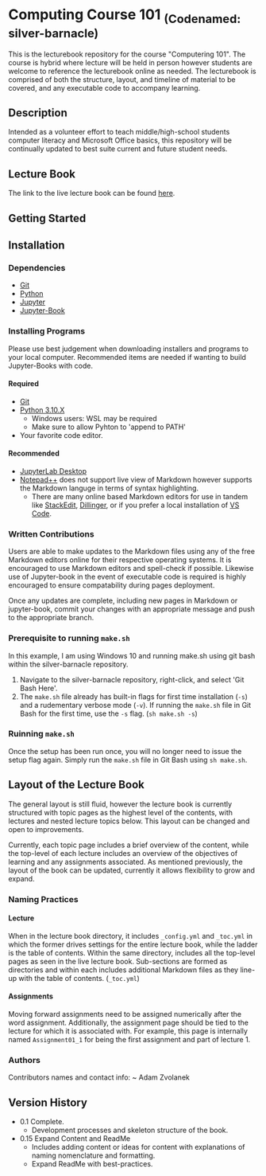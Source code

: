 # Computing Course 101 <sub>(Codenamed: silver-barnacle)</sub>

This is the lecturebook repository for the course "Computering 101". The course is hybrid where lecture will be held in person however students are welcome to reference the lecturebook online as needed. The lecturebook is comprised of both the structure, layout, and timeline of material to be covered, and any executable code to accompany learning.

## Description

Intended as a volunteer effort to teach middle/high-school students computer literacy and Microsoft Office basics, this repository will be continually updated to best suite current and future student needs.

## Lecture Book

The link to the live lecture book can be found [here](https://adamzvolanek.github.io/silver-barnacle/).

## Getting Started

## Installation

### Dependencies

* [Git](https://git-scm.com)
* [Python](https://www.python.org)
* [Jupyter](https://jupyter.org/)
* [Jupyter-Book](https://jupyterbook.org/en/stable/intro.html)

### Installing Programs

Please use best judgement when downloading installers and programs to your local computer. Recommended items are needed if wanting to build Jupyter-Books with code.

#### Required

* [Git](https://git-scm.com/book/en/v2/Getting-Started-Installing-Git)
* [Python 3.10.X](https://www.python.org/downloads/)
  * Windows users: WSL may be required
  * Make sure to allow Pyhton to 'append to PATH'
* Your favorite code editor.

#### Recommended

* [JupyterLab Desktop](https://github.com/jupyterlab/jupyterlab-desktop)
* [Notepad++](https://notepad-plus-plus.org/) does not support live view of Markdown however supports the Markdown languge in terms of syntax highlighting.
  * There are many online based Markdown editors for use in tandem like [StackEdit](https://stackedit.io/), [Dillinger](https://dillinger.io/), or if you prefer a local installation of [VS Code](https://code.visualstudio.com/).

### Written Contributions

Users are able to make updates to the Markdown files using any of the free Markdown editors online for their respective operating systems. It is encouraged to use Markdown editors and spell-check if possible. Likewise use of Jupyter-book in the event of executable code is required is highly encouraged to ensure compatability during pages deployment.

Once any updates are complete, including new pages in Markdown or jupyter-book, commit your changes with an appropriate message and push to the appropriate branch.

### Prerequisite to running ```make.sh```

In this example, I am using Windows 10 and running make.sh using git bash within the silver-barnacle repository.
1. Navigate to the silver-barnacle repository, right-click, and select 'Git Bash Here'.
2. The ```make.sh``` file already has built-in flags for first time installation (```-s```) and a rudementary verbose mode (```-v```). If running the ```make.sh``` file in Git Bash for the first time, use the ```-s``` flag. (```sh make.sh -s```)

### Ruinning ```make.sh```

Once the setup has been run once, you will no longer need to issue the setup flag again. Simply run the ```make.sh``` file in Git Bash using ```sh make.sh```.

## Layout of the Lecture Book

The general layout is still fluid, however the lecture book is currently structured with topic pages as the highest level of the contents, with lectures and nested lecture topics below. This layout can be changed and open to improvements.

Currently, each topic page includes a brief overview of the content, while the top-level of each lecture includes an overview of the objectives of learning and any assignments associated. As mentioned previously, the layout of the book can be updated, currently it allows flexibility to grow and expand.

### Naming Practices

#### Lecture
When in the lecture book directory, it includes `_config.yml` and `_toc.yml` in which the former drives settings for the entire lecture book, while the ladder is the table of contents. Within the same directory, includes all the top-level pages as seen in the live lecture book. Sub-sections are formed as directories and within each includes additional Markdown files as they line-up with the table of contents. (`_toc.yml`)

#### Assignments
Moving forward assignments need to be assigned numerically after the word assignment. Additionally, the assignment page should be tied to the lecture for which it is associated with. For example, this page is internally named `Assignment01_1` for being the first assignment and part of lecture 1.

### Authors
Contributors names and contact info:
~ Adam Zvolanek

## Version History
* 0.1 Complete.
  * Development processes and skeleton structure of the book.
* 0.15 Expand Content and ReadMe
  * Includes adding content or ideas for content with explanations of naming nomenclature and formatting.
  * Expand ReadMe with best-practices.
  